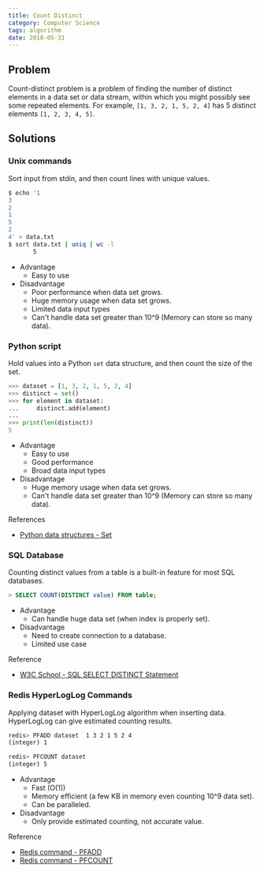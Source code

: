 ```yaml
---
title: Count Distinct
category: Computer Science
tags: algorithm
date: 2018-05-31
---
```


## Problem

Count-distinct problem is a problem of finding the number of distinct elements in a data set or data stream, within which you might possibly see some repeated elements. For example, `[1, 3, 2, 1, 5, 2, 4]` has 5 distinct elements `[1, 2, 3, 4, 5]`.

## Solutions

### Unix commands

Sort input from stdin, and then count lines with unique values.

```bash
$ echo '1
3
2
1
5
2
4' > data.txt
$ sort data.txt | uniq | wc -l
       5
```

* Advantage
    * Easy to use
* Disadvantage
    * Poor performance when data set grows.
    * Huge memory usage when data set grows.
    * Limited data input types
    * Can't handle data set greater than 10^9  (Memory can store so many data).

### Python script

Hold values into a Python `set` data structure, and then count the size of the set.

```python
>>> dataset = [1, 3, 2, 1, 5, 2, 4]
>>> distinct = set()
>>> for element in dataset:
...     distinct.add(element)
...
>>> print(len(distinct))
5
```

* Advantage
    * Easy to use
    * Good performance
    * Broad data input types
* Disadvantage
    * Huge memory usage when data set grows.
    * Can't handle data set greater than 10^9 (Memory can store so many data).

References

* [Python data structures - Set](https://docs.python.org/3/tutorial/datastructures.html#sets)

### SQL Database

Counting distinct values from a table is a built-in feature for most SQL databases.

```sql
> SELECT COUNT(DISTINCT value) FROM table;
```

* Advantage
    * Can handle huge data set (when index is properly set).
* Disadvantage
    * Need to create connection to a database.
    * Limited use case

Reference

* [W3C School - SQL SELECT DISTINCT Statement](https://www.w3schools.com/sql/sql_distinct.asp)

### Redis HyperLogLog Commands

Applying dataset with HyperLogLog algorithm when inserting data. HyperLogLog can give estimated counting results.

```bash
redis> PFADD dataset  1 3 2 1 5 2 4
(integer) 1

redis> PFCOUNT dataset
(integer) 5
```

* Advantage
    * Fast (O(1))
    * Memory efficient (a few KB in memory even counting 10^9 data set).
    * Can be paralleled.
* Disadvantage
    * Only provide estimated counting, not accurate value.

Reference

* [Redis command - PFADD](https://redis.io/commands/pfadd)
* [Redis command - PFCOUNT](https://redis.io/commands/pfcount)
